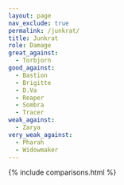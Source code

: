 ```yaml
---
layout: page
nav_exclude: true
permalink: /junkrat/
title: Junkrat
role: Damage
great_against:
  - Torbjorn
good_against:
  - Bastion
  - Brigitte
  - D.Va
  - Reaper
  - Sombra
  - Tracer
weak_against:
  - Zarya
very_weak_against:
  - Pharah
  - Widowmaker
---
```


{% include comparisons.html %}